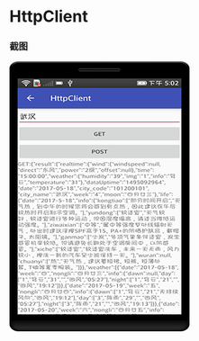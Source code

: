# HttpClient

### 截图
![截图](https://github.com/BruceAnda/HMAndroid/blob/master/screenshot/day05/pic/pic3.png)